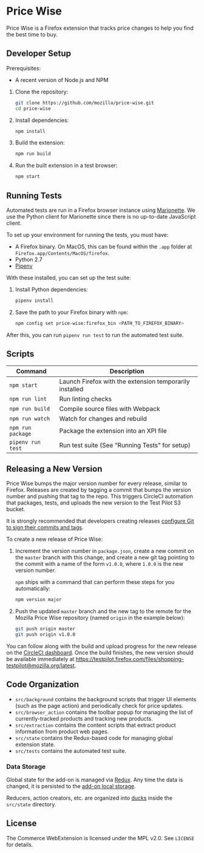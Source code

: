 # Price Wise

Price Wise is a Firefox extension that tracks price changes to help you find the best time to buy.

## Developer Setup

Prerequisites:

- A recent version of Node.js and NPM

1. Clone the repository:

   ```sh
   git clone https://github.com/mozilla/price-wise.git
   cd price-wise
   ```
2. Install dependencies:

   ```sh
   npm install
   ```
3. Build the extension:

   ```sh
   npm run build
   ```
4. Run the built extension in a test browser:

   ```sh
   npm start
   ```

## Running Tests

Automated tests are run in a Firefox browser instance using [Marionette][]. We use the Python client for Marionette since there is no up-to-date JavaScript client.

To set up your environment for running the tests, you must have:

- A Firefox binary. On MacOS, this can be found within the `.app` folder at  `Firefox.app/Contents/MacOS/firefox`.
- Python 2.7
- [Pipenv][]

With these installed, you can set up the test suite:

1. Install Python dependencies:

   ```sh
   pipenv install
   ```
2. Save the path to your Firefox binary with `npm`:

   ```sh
   npm config set price-wise:firefox_bin <PATH_TO_FIREFOX_BINARY>
   ```

After this, you can run `pipenv run test` to run the automated test suite.

[Marionette]: https://firefox-source-docs.mozilla.org/testing/marionette/marionette/index.html
[Pipenv]: https://docs.pipenv.org/

## Scripts

| Command | Description |
| --- | --- |
| `npm start` | Launch Firefox with the extension temporarily installed |
| `npm run lint` | Run linting checks |
| `npm run build` | Compile source files with Webpack |
| `npm run watch` | Watch for changes and rebuild |
| `npm run package` | Package the extension into an XPI file |
| `pipenv run test` | Run test suite (See "Running Tests" for setup) |

## Releasing a New Version

Price Wise bumps the major version number for every release, similar to Firefox. Releases are created by tagging a commit that bumps the version number and pushing that tag to the repo. This triggers CircleCI automation that packages, tests, and uploads the new version to the Test Pilot S3 bucket.

It is strongly recommended that developers creating releases [configure Git to
sign their commits and tags][signing].

To create a new release of Price Wise:

1. Increment the version number in `package.json`, create a new commit on the `master` branch with this change, and create a new git tag pointing to the commit with a name of the form `v1.0.0`, where `1.0.0` is the new version number.

   `npm` ships with a command that can perform these steps for you automatically:

   ```sh
   npm version major
   ```
2. Push the updated `master` branch and the new tag to the remote for the Mozilla Price Wise repository (named `origin` in the example below):

   ```sh
   git push origin master
   git push origin v1.0.0
   ```

You can follow along with the build and upload progress for the new release on the [CircleCI dashboard][]. Once the build finishes, the new version should be available immediately at https://testpilot.firefox.com/files/shopping-testpilot@mozilla.org/latest.

[signing]: https://help.github.com/articles/signing-commits/
[CircleCI dashboard]: https://circleci.com/dashboard

## Code Organization

- `src/background` contains the background scripts that trigger UI elements (such as the page action) and periodically check for price updates.
- `src/browser_action` contains the toolbar popup for managing the list of currently-tracked products and tracking new products.
- `src/extraction` contains the content scripts that extract product information from product web pages.
- `src/state` contains the Redux-based code for managing global extension state.
- `src/tests` contains the automated test suite.

### Data Storage

Global state for the add-on is managed via [Redux][]. Any time the data is changed, it is persisted to the [add-on local storage][localstorage].

Reducers, action creators, etc. are organized into [ducks][] inside the `src/state` directory.

[Redux]: https://redux.js.org/
[localstorage]: https://developer.mozilla.org/en-US/docs/Mozilla/Add-ons/WebExtensions/API/storage/local
[ducks]: https://github.com/erikras/ducks-modular-redux

## License

The Commerce WebExtension is licensed under the MPL v2.0. See `LICENSE` for details.
